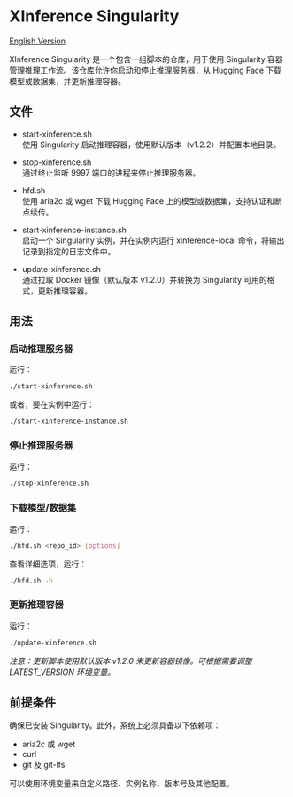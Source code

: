 # XInference Singularity

[English Version](README_en.md)

XInference Singularity 是一个包含一组脚本的仓库，用于使用 Singularity 容器管理推理工作流。该仓库允许你启动和停止推理服务器，从 Hugging Face 下载模型或数据集，并更新推理容器。

## 文件

- start-xinference.sh  
  使用 Singularity 启动推理容器，使用默认版本（v1.2.2）并配置本地目录。

- stop-xinference.sh  
  通过终止监听 9997 端口的进程来停止推理服务器。

- hfd.sh  
  使用 aria2c 或 wget 下载 Hugging Face 上的模型或数据集，支持认证和断点续传。

- start-xinference-instance.sh  
  启动一个 Singularity 实例，并在实例内运行 xinference-local 命令，将输出记录到指定的日志文件中。

- update-xinference.sh  
  通过拉取 Docker 镜像（默认版本 v1.2.0）并转换为 Singularity 可用的格式，更新推理容器。

## 用法

### 启动推理服务器

运行：

```bash
./start-xinference.sh
```

或者，要在实例中运行：

```bash
./start-xinference-instance.sh
```

### 停止推理服务器

运行：

```bash
./stop-xinference.sh
```

### 下载模型/数据集

运行：

```bash
./hfd.sh <repo_id> [options]
```

查看详细选项，运行：

```bash
./hfd.sh -h
```

### 更新推理容器

运行：

```bash
./update-xinference.sh
```

_注意：更新脚本使用默认版本 v1.2.0 来更新容器镜像。可根据需要调整 LATEST_VERSION 环境变量。_

## 前提条件

确保已安装 Singularity。此外，系统上必须具备以下依赖项：

- aria2c 或 wget
- curl
- git 及 git-lfs

可以使用环境变量来自定义路径、实例名称、版本号及其他配置。
